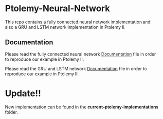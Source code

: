 # Ptolemy-Neural-Network
This repo contains a fully connected neural network implementation and also a GRU and LSTM network implementation in Ptolemy II.

## Documentation
Please read the fully connected neural network [Documentation](old-ptolemy-implementations/Fully-connected%20neural%20network/Documentation%20of%20a%20fully-connected%20neural%20network.pdf) file in order to reproduce our example in Ptolemy II.

Please read the GRU and LSTM network [Documentation](old-ptolemy-implementations/GRU-LSTM/Documentation%20for%20GRU%20and%20LSTM%20network%20implementation%20in%20Ptolemy%20II.pdf) file in order to reproduce our example in Ptolemy II.

# Update!!
New implementation can be found in the **current-ptolemy-implementations** folder.
